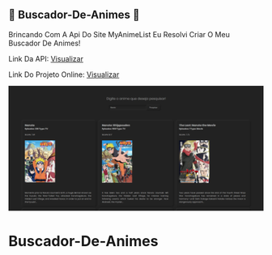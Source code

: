 ## 🔵 Buscador-De-Animes 🔵
Brincando Com A Api Do Site MyAnimeList Eu Resolvi Criar O Meu Buscador De Animes!

Link Da API: [Visualizar](https://luc4rio.herokuapp.com)

Link Do Projeto Online: [Visualizar](https://www.lucasss-mods-animes.tk)

![Preview](https://github.com/LucasssMODS/Buscador-De-Anime/blob/main/preview.png)
# Buscador-De-Animes
